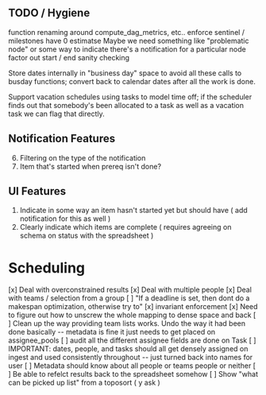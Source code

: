 ## TODO / Hygiene

function renaming around  compute_dag_metrics, etc.. 
enforce sentinel / milestones have 0 estimatse
Maybe we need something like "problematic node" or some way to indicate there's a notification for a particular node
factor out start / end sanity checking

Store dates internally in "business day" space to avoid all these calls to busday functions; convert back to calendar
dates after all the work is done.

Support vacation schedules using tasks to model time off; if the scheduler finds out that somebody's been allocated
to a task as well as a vacation task we can flag that directly.

## Notification Features
6. Filtering on the type of the notification
7. Item that's started when prereq isn't done?

## UI Features
1. Indicate in some way an item hasn't started yet but should have ( add notification for this as well )
5. Clearly indicate which items are complete ( requires agreeing on schema on status with the spreadsheet )

# Scheduling
[x] Deal with overconstrained results
[x] Deal with multiple people
[x] Deal with teams / selection from a group
[ ] "If a deadline is set, then dont do a makespan optimization, otherwise try to"
[x] invariant enforcement
[x] Need to figure out how to unscrew the whole mapping to dense space and back
[ ] Clean up the way providing team lists works. Undo the way it had been done basically -- metadata is fine it just needs to get placed on assignee_pools
[ ] audit all the different assignee fields are done on Task
[ ] IMPORTANT: dates, people, and tasks should all get densely assigned on ingest and used consistently throughout -- just turned back into names for user
[ ] Metadata should know about all people or teams people or neither
[ ] Be able to refelct results back to the spreadsheet somehow
[ ] Show "what can be picked up list" from a toposort ( y ask )
